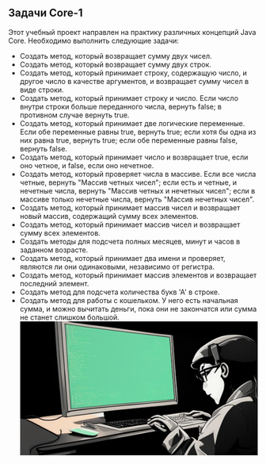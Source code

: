 ## Задачи Core-1

Этот учебный проект направлен на практику различных концепций Java Core. Необходимо выполнить следующие задачи:

- Создать метод, который возвращает сумму двух чисел.
- Создать метод, который возвращает сумму двух строк.
- Создать метод, который принимает строку, содержащую число, и другое число в качестве аргументов, и возвращает сумму чисел в виде строки.
- Создать метод, который принимает строку и число. Если число внутри строки больше переданного числа, вернуть false; в противном случае вернуть true.
- Создать метод, который принимает две логические переменные. Если обе переменные равны true, вернуть true; если хотя бы одна из них равна true, вернуть true; если обе переменные равны false, вернуть false.
- Создать метод, который принимает число и возвращает true, если оно четное, и false, если оно нечетное.
- Создать метод, который проверяет числа в массиве. Если все числа четные, вернуть "Массив четных чисел"; если есть и четные, и нечетные числа, вернуть "Массив четных и нечетных чисел"; если в массиве только нечетные числа, вернуть "Массив нечетных чисел".
- Создать метод, который принимает массив чисел и возвращает новый массив, содержащий сумму всех элементов.
- Создать метод, который принимает массив чисел и возвращает сумму всех элементов.
- Создать методы для подсчета полных месяцев, минут и часов в заданном возрасте.
- Создать метод, который принимает два имени и проверяет, являются ли они одинаковыми, независимо от регистра.
- Создать метод, который принимает массив элементов и возвращает последний элемент.
- Создать метод для подсчета количества букв 'А' в строке.
- Создать метод для работы с кошельком. У него есть начальная сумма, и можно вычитать деньги, пока они не закончатся или сумма не станет слишком большой.
  ![](../../../materials/core-1-methods.png)

